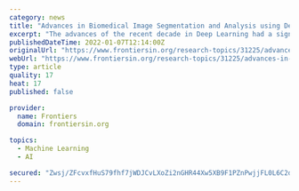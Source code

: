 ```yaml
---
category: news
title: "Advances in Biomedical Image Segmentation and Analysis using Deep Learning"
excerpt: "The advances of the recent decade in Deep Learning had a significant impact on Biomedical Image Segmentation and Analysis. The state-of-the-art has been conquered by methods based on Convolutional Neural Networks (CNNs), with various CNN-based ..."
publishedDateTime: 2022-01-07T12:14:00Z
originalUrl: "https://www.frontiersin.org/research-topics/31225/advances-in-biomedical-image-segmentation-and-analysis-using-deep-learning"
webUrl: "https://www.frontiersin.org/research-topics/31225/advances-in-biomedical-image-segmentation-and-analysis-using-deep-learning"
type: article
quality: 17
heat: 17
published: false

provider:
  name: Frontiers
  domain: frontiersin.org

topics:
  - Machine Learning
  - AI

secured: "Zwsj/ZFcvxfHuS79fhf7jWDJCvLXoZi2nGHR44Xw5XB9F1PZnPwjjFL0L6C2doGgzaxLkahdEsEJeCFwE7e2LHm4o9oEDdcLKzN/7wZWSTRFMSuFqAp2SvwPn8yV04B53VbfBwtTEXSNe6VSNT3jyMHHv6fHBIyRIkp0FF3cg0mc5d1AgL63VIEop7FsvJVcll5LWuJsMbr2yrIzhzkenhkqLZ8SIaKe8hcUq8/gquPDGwGVv3xq2U4DrXCZGxqSqqnxTTmCQb0BFge+6C/0Inb6u23sVNu8OCbOSof6xIVzK2U5sRSR2pVIDqBc1jx33y2Yv/6IbEImEIkCl23fnvRNe8G/YsTJh/FjRJa6YoM=;qO8pJPALWYtKsnQlfzPE9w=="
---
```



